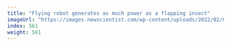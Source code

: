 ```yaml
---
title: "Flying robot generates as much power as a flapping insect"
imageUrl: "https://images.newscientist.com/wp-content/uploads/2022/02/02173513/PRI_2212320611.jpg?width=600"
index: 561
weight: 561
---
```

